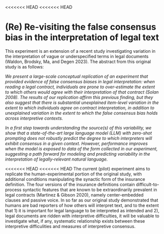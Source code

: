 <<<<<<< HEAD
<<<<<<< HEAD
# (Re) Re-visiting the false consensus bias in the interpretation of legal text 
This experiment is an extension of a recent study investigating variation in the interpretation of vague or underspecified terms in legal documents (Waldon, Brodsky, Ma, and Degen 2023). The abstract from this original study is as follows: 

_We present a large-scale conceptual replication of an experiment that provided evidence of false consensus biases in legal interpretation: when reading a legal contract, individuals are prone to over-estimate the extent to which others would agree with their interpretation of that contract (Solan 2008). The results of our replication affirm this previous finding, but they also suggest that there is substantial unexplained item-level variation in the extent to which individuals agree on contract interpretation, in addition to unexplained variation in the extent to which the false consensus bias holds across interpretive contexts._

_In a first step towards understanding the source(s) of this variability, we show that a state-of-the-art large language model (LLM) with zero-shot prompting does not robustly predict the degree to which interpreters will exhibit consensus in a given context. However, performance improves when the model is exposed to data of the form collected in our experiment, suggesting a path forward for modeling and predicting variability in the interpretation of legally-relevant natural language._

<<<<<<< HEAD
<<<<<<< HEAD
The current (pilot) experiment aims to replicate the human-experimental portion of the original study, with additional conditions manipulating the synactic form of the insurance definition. The four versions of the insurance definitions contain difficult-to-process syntactic features that are known to be extraordinarily prevalent in legal contracts (Martinez & Gibson 2020), namely center-embedded clauses and passive voice. In so far as our original study demonstrated that humans are bad reporters of how others will interpret text, and to the extent that 1) it is important for legal language to be interpreted as intended and 2), legal documents are ridden with interpretive difficulties, it will be valuable to investigate what, if any, systematic relationship exists between these interpretive difficulities and measures of interpretive consensus. 
